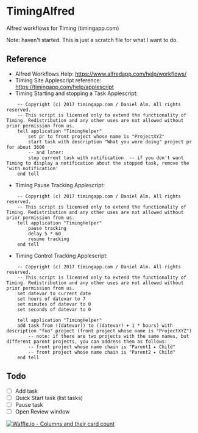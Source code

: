 # TimingAlfred
Alfred workflows for Timing (timingapp.com)

Note: haven't started. This is just a scratch file for what I want to do.

## Reference

* Alfred Workflows Help: https://www.alfredapp.com/help/workflows/
* Timing Site Applescript reference: https://timingapp.com/help/applescript
* Timing Starting and stopping a Task Applescript: 
``` Applescript
    -- Copyright (c) 2017 timingapp.com / Daniel Alm. All rights reserved.
    -- This script is licensed only to extend the functionality of Timing. Redistribution and any other uses are not allowed without prior permission from us.
    tell application "TimingHelper"
        set pr to front project whose name is "ProjectXYZ"
        start task with description "What you were doing" project pr for about 3600
        -- and later:
        stop current task with notification  -- if you don't want Timing to display a notification about the stopped task, remove the 'with notification'
    end tell
```
* Timing Pause Tracking Applescript:

``` Applescript
    -- Copyright (c) 2017 timingapp.com / Daniel Alm. All rights reserved.
    -- This script is licensed only to extend the functionality of Timing. Redistribution and any other uses are not allowed without prior permission from us.
    tell application "TimingHelper"
        pause tracking
        delay 5 * 60
        resume tracking
    end tell
```

* Timing Control Tracking Applescript: 

``` Applescript
    -- Copyright (c) 2017 timingapp.com / Daniel Alm. All rights reserved.
    -- This script is licensed only to extend the functionality of Timing. Redistribution and any other uses are not allowed without prior permission from us.
    set datevar to current date
    set hours of datevar to 7
    set minutes of datevar to 0
    set seconds of datevar to 0

    tell application "TimingHelper"
	add task from ((datevar)) to ((datevar) + 1 * hours) with description "foo" project (front project whose name is "ProjectXYZ")
        -- note: if there are two projects with the same names, but different parent projects, you can address them as follows:
        -- front project whose name chain is "Parent1 ▸ Child"
        -- front project whose name chain is "Parent2 ▸ Child"
    end tell
```

## Todo

- [ ] Add task
- [ ] Quick Start task (list tasks)
- [ ] Pause task
- [ ] Open Review window

[![Waffle.io - Columns and their card count](https://badge.waffle.io/lisaross/TimingAlfred.svg?columns=all)](https://waffle.io/lisaross/TimingAlfred)
